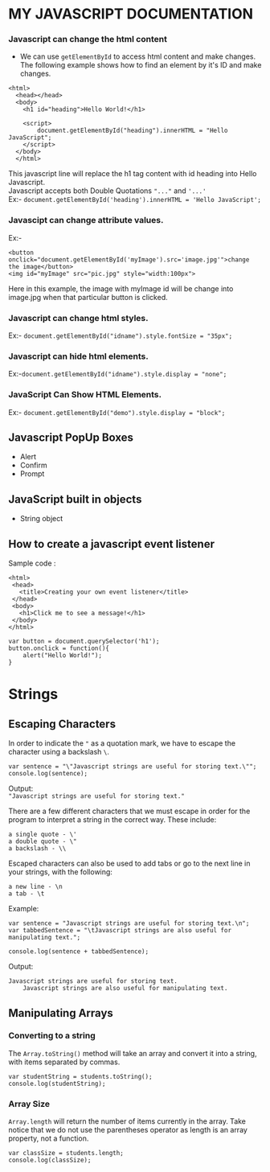 # MY JAVASCRIPT DOCUMENTATION

### Javascript can change the html content
- We can use ```getElementById``` to access html content and make changes. The following example shows how to find an element by it's ID and make changes.<br/>
```
<html>
  <head></head>
  <body>
    <h1 id="heading">Hello World!</h1>
    
    <script>
        document.getElementById("heading").innerHTML = "Hello JavaScript";
    </script>
  </body>
  </html>
 ``` 
 
 This javascript line will replace the h1 tag content with id heading into Hello Javascript.<br/>
 Javascript accepts both Double Quotations ```"..."``` and ```'...'``` <br/>
 Ex:- ```document.getElementById('heading').innerHTML = 'Hello JavaScript';```

### Javascipt can change attribute values.
  Ex:-  
  ```
  <button onclick="document.getElementById('myImage').src='image.jpg'">change the image</button>
  <img id="myImage" src="pic.jpg" style="width:100px">
  ```
  Here in this example, the image with myImage id will be change into image.jpg when that particular button is clicked.
### Javascript can change html styles.
   Ex:-     ```document.getElementById("idname").style.fontSize = "35px";```
### Javascript can hide html elements.
   Ex:-```document.getElementById("idname").style.display = "none";```
### JavaScript Can Show HTML Elements.
   Ex:- ```document.getElementById("demo").style.display = "block";```


## Javascript PopUp Boxes
 - Alert
 - Confirm
 - Prompt 
 
## JavaScript built in objects
 - String object

## How to create a javascript event listener
Sample code :
```
<html>
 <head>
   <title>Creating your own event listener</title>
 </head>
 <body>
   <h1>Click me to see a message!</h1>
 </body>
</html>
```
```
var button = document.querySelector('h1');
button.onclick = function(){
    alert("Hello World!");
}
```

# Strings
## Escaping Characters
In order to indicate the ```"``` as a quotation mark, we have to escape the character using a backslash ```\```.
```
var sentence = "\"Javascript strings are useful for storing text.\"";
console.log(sentence);
```
Output:<br/>
```"Javascript strings are useful for storing text."```<br/>

There are a few different characters that we must escape in order for the program to interpret a string in the correct way. These include:<br/>

```a single quote - \'```<br/>
```a double quote - \"```<br/>
```a backslash - \\```<br/>

Escaped characters can also be used to add tabs or go to the next line in your strings, with the following:<br/>

```a new line - \n```<br/>
```a tab - \t```<br/>

Example:
```
var sentence = "Javascript strings are useful for storing text.\n";
var tabbedSentence = "\tJavascript strings are also useful for manipulating text.";

console.log(sentence + tabbedSentence);
```
Output:
```
Javascript strings are useful for storing text.
	Javascript strings are also useful for manipulating text.
```

## Manipulating Arrays
### Converting to a string
The ```Array.toString()``` method will take an array and convert it into a string, with items separated by commas.
```
var studentString = students.toString();
console.log(studentString);
```

### Array Size
```Array.length``` will return the number of items currently in the array. Take notice that we do not use the parentheses operator as length is an array property, not a function.
```
var classSize = students.length;
console.log(classSize);
```
